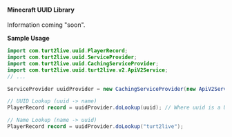 #### Minecraft UUID Library

Information coming "soon".

**Sample Usage**
```java
import com.turt2live.uuid.PlayerRecord;
import com.turt2live.uuid.ServiceProvider;
import com.turt2live.uuid.CachingServiceProvider;
import com.turt2live.uuid.turt2live.v2.ApiV2Service;
// ...

ServiceProvider uuidProvider = new CachingServiceProvider(new ApiV2Service());

// UUID Lookup (uuid -> name)
PlayerRecord record = uuidProvider.doLookup(uuid); // Where uuid is a UUID object

// Name Lookup (name -> uuid)
PlayerRecord record = uuidProvider.doLookup("turt2live");
```